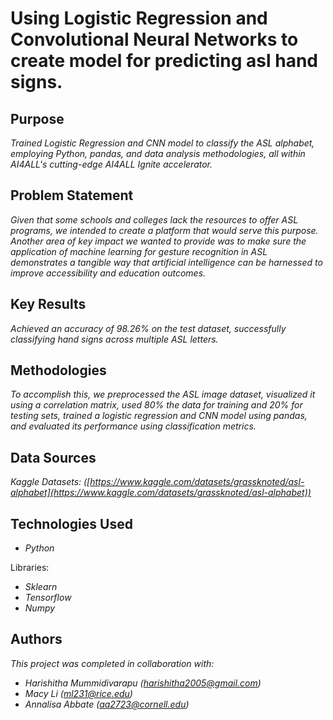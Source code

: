 # Using Logistic Regression and Convolutional Neural Networks to create model for predicting asl hand signs.

## Purpose

*Trained Logistic Regression and CNN model to classify the ASL alphabet, employing Python, pandas, and data analysis methodologies, all within AI4ALL's cutting-edge AI4ALL Ignite accelerator.*


## Problem Statement

*Given that some schools and colleges lack the resources to offer ASL programs, we intended to create a platform that would serve this purpose. Another area of key impact we wanted to provide was to make sure the application of machine learning for gesture recognition in ASL demonstrates a tangible way that artificial intelligence can be harnessed to improve accessibility and education outcomes.*

## Key Results

*Achieved an accuracy of 98.26% on the test dataset, successfully classifying hand signs across multiple ASL letters.*

## Methodologies

*To accomplish this, we preprocessed the ASL image dataset, visualized it using a correlation matrix, used 80% the data for training and 20% for testing sets, trained a logistic regression and CNN model using pandas, and evaluated its performance using classification metrics.*

## Data Sources

*Kaggle Datasets: ([https://www.kaggle.com/datasets/grassknoted/asl-alphabet](https://www.kaggle.com/datasets/grassknoted/asl-alphabet))*

## Technologies Used <!--- do not change this line -->
- *Python*

Libraries: 
- *Sklearn*
- *Tensorflow*
- *Numpy*

## Authors

*This project was completed in collaboration with:*
- *Harishitha Mummidivarapu ([harishitha2005@gmail.com](harishitha2005@gmail.com))*
- *Macy Li ([ml231@rice.edu](ml231@rice.edu))*
- *Annalisa Abbate ([aa2723@cornell.edu](aa2723@cornell.edu))*
